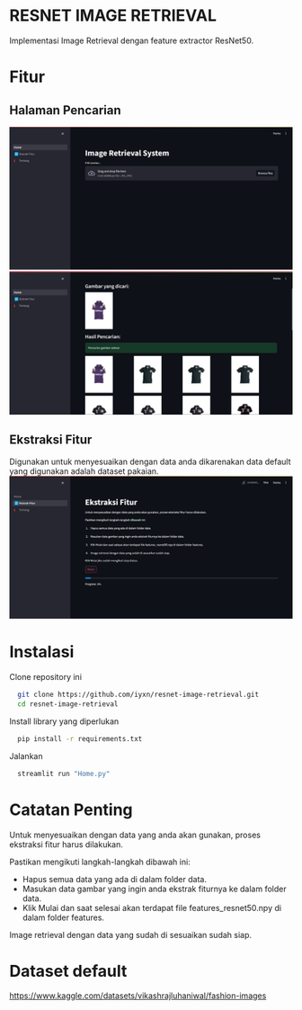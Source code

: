 
# RESNET IMAGE RETRIEVAL

Implementasi Image Retrieval dengan feature extractor ResNet50.

# Fitur
## Halaman Pencarian
![App Screenshot](https://raw.githubusercontent.com/iyxn/resnet-image-retrieval/development/screenshoot/Home.png)
![App Screenshot](https://raw.githubusercontent.com/iyxn/resnet-image-retrieval/development/screenshoot/retrieved.png)

## Ekstraksi Fitur
Digunakan untuk menyesuaikan dengan data anda dikarenakan data default yang digunakan adalah dataset pakaian.
![App Screenshot](https://raw.githubusercontent.com/iyxn/resnet-image-retrieval/development/screenshoot/feature_extraction.png)


# Instalasi

Clone repository ini

```bash
  git clone https://github.com/iyxn/resnet-image-retrieval.git
  cd resnet-image-retrieval
```
Install library yang diperlukan
```bash
  pip install -r requirements.txt
```
Jalankan
```bash
  streamlit run "Home.py"
```
# Catatan Penting

Untuk menyesuaikan dengan data yang anda akan gunakan, proses ekstraksi fitur harus dilakukan.

Pastikan mengikuti langkah-langkah dibawah ini:

- Hapus semua data yang ada di dalam folder data.
- Masukan data gambar yang ingin anda ekstrak fiturnya ke dalam folder data.
- Klik Mulai dan saat selesai akan terdapat file features_resnet50.npy di dalam folder features.

Image retrieval dengan data yang sudah di sesuaikan sudah siap.

# Dataset default
https://www.kaggle.com/datasets/vikashrajluhaniwal/fashion-images
